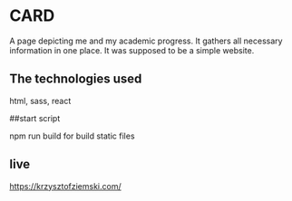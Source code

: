 # CARD

A page depicting me and my academic progress. It gathers all necessary information in one place. It was supposed to be a simple website.

## The technologies used

html, sass, react

##start script

npm run build for build static files

## live

https://krzysztofziemski.com/
